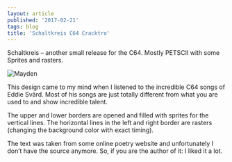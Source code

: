 ```yaml
---
layout: article
published: '2017-02-21'
tags: blog
title: 'Schaltkreis C64 Cracktro'
---
```


Schaltkreis – another small release for the C64. Mostly PETSCII with some Sprites and rasters.

![Mayden](../../assets/img/blog/schaltkreis.gif)

This design came to my mind when I listened to the incredible C64 songs of Eddie Svärd. Most of his songs are just totally different from what you are used to and show incredible talent.

The upper and lower borders are opened and filled with sprites for the vertical lines. The horizontal lines in the left and right border are rasters (changing the background color with exact timing).

The text was taken from some online poetry website and unfortunately I don’t have the source anymore. So, if you are the author of it: I liked it a lot.

